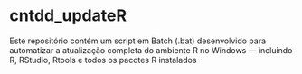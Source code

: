 # cntdd_updateR
Este repositório contém um script em Batch (.bat) desenvolvido para automatizar a atualização completa do ambiente R no Windows — incluindo R, RStudio, Rtools e todos os pacotes R instalados

